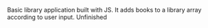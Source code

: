 Basic library application built with JS. It adds books to a library array according to user input. Unfinished
